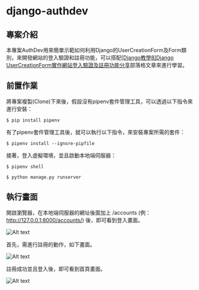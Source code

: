 # django-authdev #

## 專案介紹 ##

本專案AuthDev用來簡單示範如何利用Django的UserCreationForm及Form類別，來開發網站的登入驗證和註冊功能，可以搭配[[Django教學8]Django UserCreationForm實作網站登入驗證及註冊功能分享](https://www.learncodewithmike.com/2020/04/django-authentication-and-usercreationform.html)部落格文章來進行學習。

## 前置作業 ##

將專案複製(Clone)下來後，假設沒有pipenv套件管理工具，可以透過以下指令來進行安裝：

`$ pip install pipenv`

有了pipenv套件管理工具後，就可以執行以下指令，來安裝專案所需的套件：

`$ pipenv install --ignore-pipfile`

接著，登入虛擬環境，並且啟動本地端伺服器：

`$ pipenv shell`

`$ python manage.py runserver`

## 執行畫面 ##

開啟瀏覽器，在本地端伺服器的網址後面加上 /accounts (例：http://127.0.0.1:8000/accounts/) 後，即可看到登入畫面。

![Alt text](https://1.bp.blogspot.com/-MiuWqdxbu2E/XoX6j2VrBYI/AAAAAAAABwY/cqqVPj_tZawVbttxgUKJ1XzPDn3EVgoeACKgBGAsYHg/s1600/django_usercreationform_login.PNG "Optional title")

首先，需進行註冊的動作，如下畫面。

![Alt text](https://1.bp.blogspot.com/-XdcoqX8V3bQ/XoX6jxqHiwI/AAAAAAAABwY/1Yc8EB7rIVMazwbRyXAFCFzvzfNakHgwwCKgBGAsYHg/s1600/django_usercreationform_register.PNG "Optional title")

註冊成功並且登入後，即可看到首頁畫面。

![Alt text](https://1.bp.blogspot.com/-RYXNGWN88Js/XoX5o62r2fI/AAAAAAAABwA/sP_72RStI9AYcQVZjrk5kyIy7pr1uxPTwCKgBGAsYHg/s1600/django_usercreationform_homepage.PNG "Optional title")